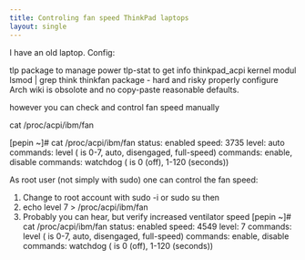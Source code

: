 ```yaml
---
title: Controling fan speed ThinkPad laptops
layout: single
---
```


I have an old laptop. Config:

tlp package to manage power
tlp-stat to get info
thinkpad_acpi kernel modul
lsmod | grep think
thinkfan package - hard and risky properly configure Arch wiki is obsolote and no copy-paste reasonable defaults.

however you can check and control fan speed manually

cat /proc/acpi/ibm/fan

[pepin ~]# cat /proc/acpi/ibm/fan
status:		enabled
speed:		3735
level:		auto
commands:	level <level> (<level> is 0-7, auto, disengaged, full-speed)
commands:	enable, disable
commands:	watchdog <timeout> (<timeout> is 0 (off), 1-120 (seconds))

As root user (not simply with sudo) one can control the fan speed:

1. Change to root account with sudo -i or sudo su then
2. echo level 7 > /proc/acpi/ibm/fan
3. Probably you can hear, but verify increased ventilator speed
[pepin ~]# cat /proc/acpi/ibm/fan
status:		enabled
speed:		4549
level:		7
commands:	level <level> (<level> is 0-7, auto, disengaged, full-speed)
commands:	enable, disable
commands:	watchdog <timeout> (<timeout> is 0 (off), 1-120 (seconds))


